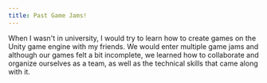 ```yaml
---
title: Past Game Jams!
---
```


When I wasn't in university, I would try to learn how to create games on the Unity game engine with my friends.
We would enter multiple game jams and although our games felt a bit incomplete, we learned how to collaborate and organize
ourselves as a team, as well as the technical skills that came along with it.
